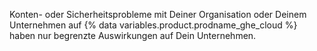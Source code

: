 Konten- oder Sicherheitsprobleme mit Deiner Organisation oder Deinem Unternehmen auf {% data variables.product.prodname_ghe_cloud %} haben nur begrenzte Auswirkungen auf Dein Unternehmen.